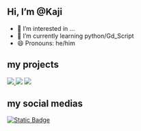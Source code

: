 ## Hi, I’m @Kaji
- 👀 I’m interested in ...
- 🌱 I’m currently learning python/Gd_Script 
- 😄 Pronouns: he/him

## my projects

<a href="https://nunes-mt.itch.io/ironclade-full" > <img src= "https://images-wixmp-ed30a86b8c4ca887773594c2.wixmp.com/f/6dbf9fb5-5adc-4a90-ac16-09801039c4d8/dhpg7bb-06235d75-af35-4034-b4ba-2c1334856ed5.png?token=eyJ0eXAiOiJKV1QiLCJhbGciOiJIUzI1NiJ9.eyJzdWIiOiJ1cm46YXBwOjdlMGQxODg5ODIyNjQzNzNhNWYwZDQxNWVhMGQyNmUwIiwiaXNzIjoidXJuOmFwcDo3ZTBkMTg4OTgyMjY0MzczYTVmMGQ0MTVlYTBkMjZlMCIsIm9iaiI6W1t7InBhdGgiOiJcL2ZcLzZkYmY5ZmI1LTVhZGMtNGE5MC1hYzE2LTA5ODAxMDM5YzRkOFwvZGhwZzdiYi0wNjIzNWQ3NS1hZjM1LTQwMzQtYjRiYS0yYzEzMzQ4NTZlZDUucG5nIn1dXSwiYXVkIjpbInVybjpzZXJ2aWNlOmZpbGUuZG93bmxvYWQiXX0.-Spw6ekcDoI_AP7YVtVZmWj1TIAJ4NQi6zhgZslLHrM"> </a>
<img src= "https://i.pinimg.com/originals/7a/4f/c1/7a4fc1e370147372df2078a70a49c906.gif">
<img src= "https://i.pinimg.com/originals/69/a4/de/69a4ded8d5b14c785c5ccca071bb4aab.gif">

## my social medias
 <a href= "https://x.com/rKaji_dev"> <img alt="Static Badge" src="https://img.shields.io/badge/-brightgreen?logo=X&color=blue">
 </a>
